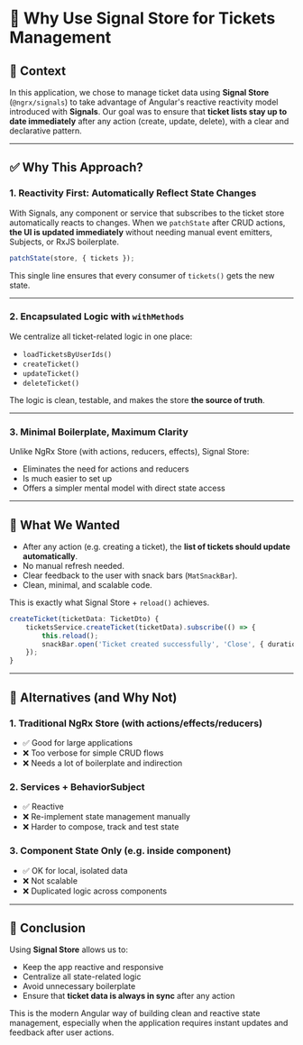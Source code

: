 # 🧠 Why Use Signal Store for Tickets Management

## 🚀 Context

In this application, we chose to manage ticket data using **Signal Store** (`@ngrx/signals`) to take advantage of Angular's reactive reactivity model introduced with **Signals**. Our goal was to ensure that **ticket lists stay up to date immediately** after any action (create, update, delete), with a clear and declarative pattern.

---

## ✅ Why This Approach?

### 1. **Reactivity First**: Automatically Reflect State Changes

With Signals, any component or service that subscribes to the ticket store automatically reacts to changes. When we `patchState` after CRUD actions, **the UI is updated immediately** without needing manual event emitters, Subjects, or RxJS boilerplate.

```ts
patchState(store, { tickets });
```

This single line ensures that every consumer of `tickets()` gets the new state.

---

### 2. **Encapsulated Logic with `withMethods`**

We centralize all ticket-related logic in one place:

* `loadTicketsByUserIds()`
* `createTicket()`
* `updateTicket()`
* `deleteTicket()`

The logic is clean, testable, and makes the store **the source of truth**.

---

### 3. **Minimal Boilerplate, Maximum Clarity**

Unlike NgRx Store (with actions, reducers, effects), Signal Store:

* Eliminates the need for actions and reducers
* Is much easier to set up
* Offers a simpler mental model with direct state access

---

## 🔄 What We Wanted

* After any action (e.g. creating a ticket), the **list of tickets should update automatically**.
* No manual refresh needed.
* Clear feedback to the user with snack bars (`MatSnackBar`).
* Clean, minimal, and scalable code.

This is exactly what Signal Store + `reload()` achieves.

```ts
createTicket(ticketData: TicketDto) {
    ticketsService.createTicket(ticketData).subscribe(() => {
        this.reload();
        snackBar.open('Ticket created successfully', 'Close', { duration: 3000 });
    });
}
```

---

## 🔁 Alternatives (and Why Not)

### 1. **Traditional NgRx Store (with actions/effects/reducers)**

* ✅ Good for large applications
* ❌ Too verbose for simple CRUD flows
* ❌ Needs a lot of boilerplate and indirection

### 2. **Services + BehaviorSubject**

* ✅ Reactive
* ❌ Re-implement state management manually
* ❌ Harder to compose, track and test state

### 3. **Component State Only (e.g. inside component)**

* ✅ OK for local, isolated data
* ❌ Not scalable
* ❌ Duplicated logic across components

---

## 🧭 Conclusion

Using **Signal Store** allows us to:

* Keep the app reactive and responsive
* Centralize all state-related logic
* Avoid unnecessary boilerplate
* Ensure that **ticket data is always in sync** after any action

This is the modern Angular way of building clean and reactive state management, especially when the application requires instant updates and feedback after user actions.

